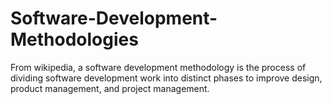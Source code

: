 # Software-Development-Methodologies
From wikipedia, a software development methodology is the process of dividing software development work into distinct phases to improve design, product management, and project management. 
